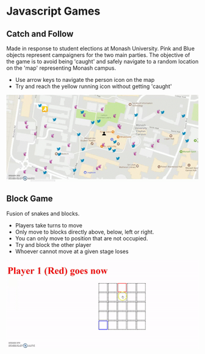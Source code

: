 # Javascript Games

## Catch and Follow

Made in response to student elections at Monash University. Pink and Blue objects represent campaigners for the two main parties. The objective of the game is to avoid being 'caught' and safely navigate to a random location on the 'map' representing Monash campus.

* Use arrow keys to navigate the person icon on the map
* Try and reach the yellow running icon without getting 'caught'

<img src='sshots/game_record_2.gif'>



## Block Game

Fusion of snakes and blocks.

* Players take turns to move
* Only move to blocks directly above, below, left or right.
* You can only move to position that are not occupied.
* Try and block the other player
* Whoever cannot move at a given stage loses

<img src='sshots/block_game.gif'>
